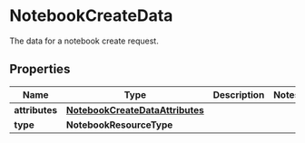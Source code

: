 # NotebookCreateData

The data for a notebook create request.

## Properties

| Name           | Type                                                                | Description | Notes |
| -------------- | ------------------------------------------------------------------- | ----------- | ----- |
| **attributes** | [**NotebookCreateDataAttributes**](NotebookCreateDataAttributes.md) |             |
| **type**       | **NotebookResourceType**                                            |             |

